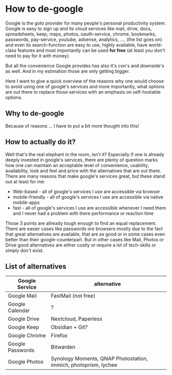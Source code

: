 # How to de-google
Google is the goto provider for many people's personal productivity system. Google is easy to sign up and its cloud services like mail, drive, docs, spreadsheets, keep, maps, photos, oauth-service, chrome, bookmarks, passwords, pay-service, youtube, adsense, analytics, .... (the list goes on) and even its search-function are easy to use, highly available, have world-class features and most importantly can be used **for free** (at least you don't need to pay for it with money). 

But all the convenience Google provides has also it's con's and downside's as well. And in my estimation those are only getting bigger. 

Here I want to give a quick overview of the reasons why one would choose to avoid using one of google's services and more importantly, what options are out there to replace those services with an emphasis on self-hostable options. 

## Why to de-google
Because of reasons ... I have to put a bit more thought into this!

## How to actually do it?
Well that's the real elephant in the room, isn't it? Especially if one is already deeply invested in google's services, there are plenty of question marks how one can maintain an acceptable level of convenience, usability, availability, look and feel and price with the alternatives that are out there. There are many reasons that make google's services great, but these stand out at least for me:
- Web-based - all of google's services I use are accessible via browser
- mobile-friendly - all of google's services I use are accessible via native mobile-apps 
- fast - all of google's services I use are accessible whenever I need them and I never had a problem with there performance or reaction time

Those 3 points are allready tough enough to find an equal replacement. There are easier cases like passwords ore browsers mostly due to the fact that great alternatives are available, that are as good or in some cases even better than their google-counterpart. But in other cases like Mail, Photos or Drive good alternatives are either costly or require a lot of tech-skills or simply don't exist. 

## List of alternatives
| Google Service | alternative |
|---|---|
| Google Mail | FastMail (not free)
| Google Calendar | ? 
| Google Drive | Nextcloud, Paperless 
| Google Keep | Obsidian + Git? 
| Google Chrome | Firefox
| Google Passwords | Bitwarden
| Google Photos | Synology Moments, QNAP Photostation, immich, photoprism, lychee
